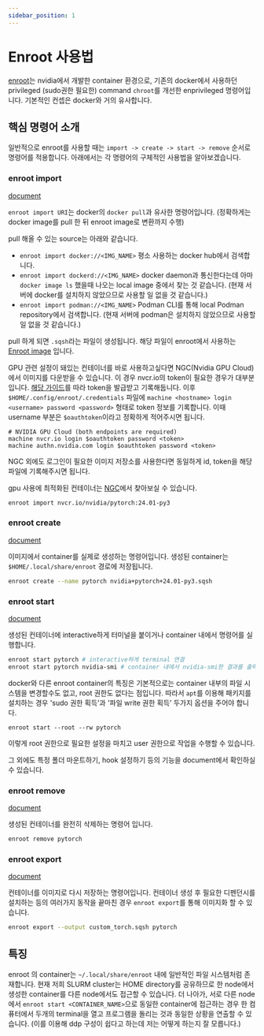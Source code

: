 ```yaml
---
sidebar_position: 1
---
```


# Enroot 사용법

[enroot](https://github.com/NVIDIA/enroot)는 nvidia에서 개발한 container 환경으로, 기존의 docker에서 사용하던 privileged (sudo권한 필요한) command `chroot`를 개선한 enprivileged 명령어입니다.
기본적인 컨셉은 docker와 거의 유사합니다.

## 핵심 명령어 소개

일반적으로 enroot를 사용할 때는 `import -> create -> start -> remove` 순서로 명령어를 적용합니다.
아래에서는 각 명령어의 구체적인 사용법을 알아보겠습니다.

### enroot import

[document](https://github.com/NVIDIA/enroot/blob/master/doc/cmd/import.md)

`enroot import URI`는 docker의 `docker pull`과 유사한 명령어입니다. (정확하게는 docker image를 pull 한 뒤 enroot image로 변환까지 수행)

pull 해올 수 있는 source는 아래와 같습니다.
- `enroot import docker://<IMG_NAME>` 평소 사용하는 docker hub에서 검색합니다.
- `enroot import dockerd://<IMG_NAME>` docker daemon과 통신한다는데 아마 `docker image ls` 했을때 나오는 local image 중에서 찾는 것 같습니다. (현재 서버에 docker를 설치하지 않았으므로 사용할 일 없을 것 같습니다.)
- `enroot import podman://<IMG_NAME>` Podman CLI를 통해 local Podman repository에서 검색합니다. (현재 서버에 podman은 설치하지 않았으므로 사용할 일 없을 것 같습니다.)

pull 하게 되면 `.sqsh`라는 파일이 생성됩니다. 해당 파일이 enroot에서 사용하는 [Enroot image](https://github.com/NVIDIA/enroot/blob/master/doc/image-format.md) 입니다.

GPU 관련 설정이 돼있는 컨테이너를 바로 사용하고싶다면 NGC(Nvidia GPU Cloud)에서 이미지를 다운받을 수 있습니다.
이 경우 nvcr.io의 token이 필요한 경우가 대부분입니다. [해당 가이드](https://docs.nvidia.com/launchpad/ai/base-command-coe/latest/bc-coe-docker-basics-step-02.html)를 따라 token을 발급받고 기록해둡니다.
이후 `$HOME/.config/enroot/.credentials` 파일에 `machine <hostname> login <username> password <password>` 형태로 token 정보를 기록합니다. 이때 username 부분은 `$oauthtoken`이라고 정확하게 적어주시면 됩니다.

```
# NVIDIA GPU Cloud (both endpoints are required)
machine nvcr.io login $oauthtoken password <token>
machine authn.nvidia.com login $oauthtoken password <token>
```

NGC 외에도 로그인이 필요한 이미지 저장소를 사용한다면 동일하게 id, token을 해당 파일에 기록해주시면 됩니다.

gpu 사용에 최적화된 컨테이너는 [NGC](https://catalog.ngc.nvidia.com/orgs/nvidia/containers/pytorch)에서 찾아보실 수 있습니다.
```bash
enroot import nvcr.io/nvidia/pytorch:24.01-py3
```

### enroot create

[document](https://github.com/NVIDIA/enroot/blob/master/doc/cmd/create.md)

이미지에서 container를 실제로 생성하는 명령어입니다.
생성된 container는 `$HOME/.local/share/enroot` 경로에 저장됩니다.

```bash
enroot create --name pytorch nvidia+pytorch+24.01-py3.sqsh
```

### enroot start

[document](https://github.com/NVIDIA/enroot/blob/master/doc/cmd/start.md)

생성된 컨테이너에 interactive하게 터미널을 붙이거나 container 내에서 명령어를 실행합니다.
```bash
enroot start pytorch # interactive하게 terminal 연결
enroot start pytorch nvidia-smi # container 내에서 nvidia-smi한 결과를 출력함
```

docker와 다른 enroot container의 특징은 기본적으로는 container 내부의 파일 시스템을 변경할수도 없고, root 권한도 없다는 점입니다.
따라서 `apt`를 이용해 패키지를 설치하는 경우 'sudo 권한 획득'과 '파일 write 권한 획득' 두가지 옵션을 주어야 합니다.

```enroot
enroot start --root --rw pytorch
```

이렇게 root 권한으로 필요한 설정을 마치고 user 권한으로 작업을 수행할 수 있습니다.

그 외에도 특정 폴더 마운트하기, hook 설정하기 등의 기능을 document에서 확인하실 수 있습니다.

### enroot remove

[document](https://github.com/NVIDIA/enroot/blob/master/doc/cmd/remove.md)

생성된 컨테이너를 완전히 삭제하는 명령어 입니다.
```bash
enroot remove pytorch
```

### enroot export

[document](https://github.com/NVIDIA/enroot/blob/master/doc/cmd/export.md)

컨테이너를 이미지로 다시 저장하는 명령어입니다.
컨테이너 생성 후 필요한 디펜던시를 설치하는 등의 여러가지 동작을 끝마친 경우 `enroot export`를 통해 이미지화 할 수 있습니다.

```bash
enroot export --output custom_torch.sqsh pytorch
```

## 특징

enroot 의 container는 `~/.local/share/enroot` 내에 일반적인 파일 시스템처럼 존재합니다.
현재 저희 SLURM cluster는 HOME directory를 공유하므로 한 node에서 생성한 container를 다른 node에서도 접근할 수 있습니다.
더 나아가, 서로 다른 node 에서 `enroot start <CONTAINER_NAME>`으로 동일한 container에 접근하는 경우 한 컴퓨터에서 두개의 terminal을 열고 프로그램을 돌리는 것과 동일한 상황을 연출할 수 있습니다.
(이를 이용해 ddp 구성이 쉽다고 하는데 저는 어떻게 하는지 잘 모릅니다.)